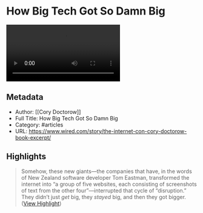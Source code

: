 # How Big Tech Got So Damn Big

![rw-book-cover](https://media.wired.com/clips/64f27af2a45d365f6340e685/master/pass/Internet-Con-Excerpt-Top-Culture-1426181507.mp4)

## Metadata
- Author: [[Cory Doctorow]]
- Full Title: How Big Tech Got So Damn Big
- Category: #articles
- URL: https://www.wired.com/story/the-internet-con-cory-doctorow-book-excerpt/

## Highlights

> Somehow, these new giants—the companies that have, in the words of New Zealand software developer Tom Eastman, transformed the internet into “a group of five websites, each consisting of screenshots of text from the other four”—interrupted that cycle of “disruption.” They didn’t just *get* big, they *stayed* big, and then they got bigger. ([View Highlight](https://read.readwise.io/read/01hahdj1ps5v773trn1k1v2v0a))

